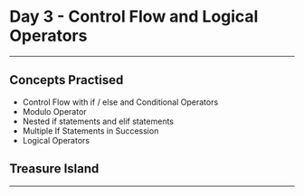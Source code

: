<h1>Day 3 - Control Flow and Logical Operators</h1>
<hr>
<h2>Concepts Practised</h2>
<ul>
    <li>Control Flow with if / else and Conditional Operators</li>
    <li>Modulo Operator</li>
    <li>Nested if statements and elif statements</li>
    <li>Multiple If Statements in Succession</li>
    <li>Logical Operators</li>
</ul>
<h2>Treasure Island</h2>
<hr>